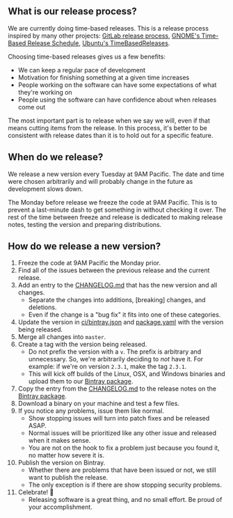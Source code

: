 ## What is our release process?

We are currently doing time-based releases.
This is a release process inspired by many other projects:
[GitLab release process][], [GNOME's Time-Based Release Schedule][], [Ubuntu's TimeBasedReleases][].

Choosing time-based releases gives us a few benefits:
* We can keep a regular pace of development
* Motivation for finishing something at a given time increases
* People working on the software can have some expectations of what they're working on
* People using the software can have confidence about when releases come out

The most important part is to release when we say we will,
even if that means cutting items from the release.
In this process, it's better to be consistent with release dates than it is to hold out for a specific feature.

## When do we release?

We release a new version every Tuesday at 9AM Pacific.
The date and time were chosen arbitrarily and will probably change in the future as development slows down.

The Monday before release we freeze the code at 9AM Pacific.
This is to prevent a last-minute dash to get something in without checking it over.
The rest of the time between freeze and release is dedicated to making release notes, testing the version and preparing distributions.

## How do we release a new version?

1. Freeze the code at 9AM Pacific the Monday prior.
1. Find all of the issues between the previous release and the current release.
1. Add an entry to the [CHANGELOG.md][] that has the new version and all changes.
    * Separate the changes into additions, [breaking] changes, and deletions.
    * Even if the change is a "bug fix" it fits into one of these categories.
1. Update the version in [ci/bintray.json][] and [package.yaml][] with the version being released.
1. Merge all changes into `master`.
1. Create a tag with the version being released.
    * Do not prefix the version with a `v`.
        The prefix is arbitrary and unnecessary.
        So, we're arbitrarily deciding to _not_ have it.
        For example: if we're on version `2.3.1`, make the tag `2.3.1`.
    * This will kick off builds of the Linux, OSX, and Windows binaries and upload them to our [Bintray package][].
1. Copy the entry from the [CHANGELOG.md][] to the release notes on the [Bintray package][].
1. Download a binary on your machine and test a few files.
1. If you notice any problems, issue them like normal.
    * Show stopping issues will turn into patch fixes and be released ASAP.
    * Normal issues will be prioritized like any other issue and released when it makes sense.
    * You are not on the hook to fix a problem just because you found it, no matter how severe it is.
1. Publish the version on Bintray.
    * Whether there are problems that have been issued or not, we still want to publish the release.
    * The only exception is if there are show stopping security problems.
1. Celebrate! :tada:
    * Releasing software is a great thing, and no small effort. Be proud of your accomplishment.

[Bintray package]: https://bintray.com/joneshf/generic/purty
[CHANGELOG.md]: ./CHANGELOG.md
[ci/bintray.json]: ./ci/bintray.json
[create a new version]: https://bintray.com/joneshf/generic/purty/new/version
[GitLab release process]: https://about.gitlab.com/2015/12/17/gitlab-release-process/
[GNOME's Time-Based Release Schedule]: https://wiki.gnome.org/ReleasePlanning/TimeBased
[package.yaml]: ./package.yaml
[Ubuntu's TimeBasedReleases]: https://wiki.ubuntu.com/TimeBasedReleases
